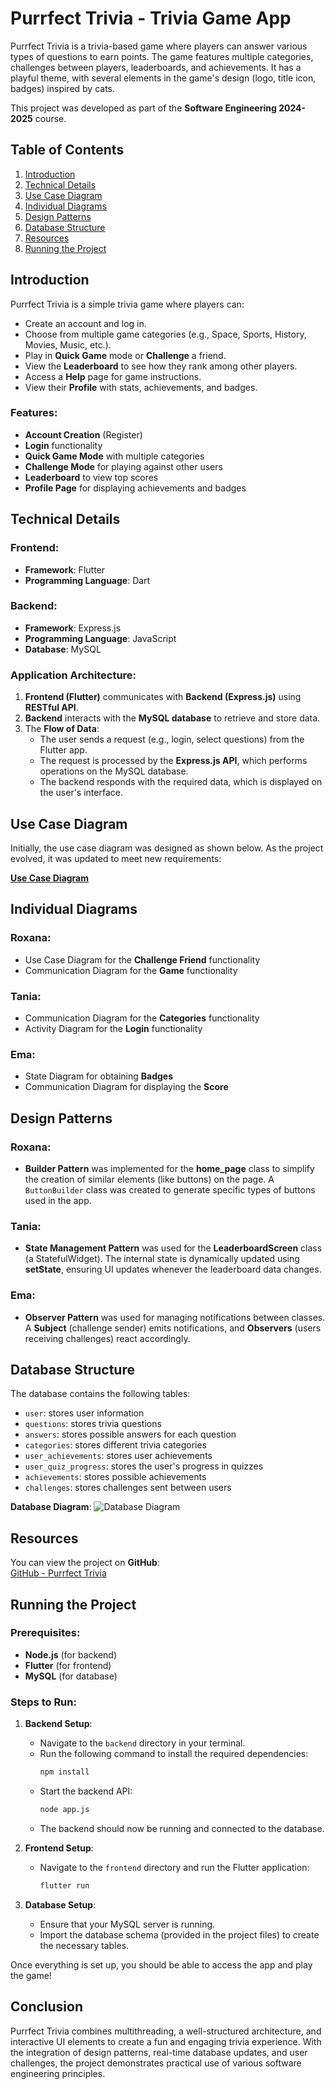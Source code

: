 # Purrfect Trivia - Trivia Game App

Purrfect Trivia is a trivia-based game where players can answer various types of questions to earn points. The game features multiple categories, challenges between players, leaderboards, and achievements. It has a playful theme, with several elements in the game's design (logo, title icon, badges) inspired by cats.

This project was developed as part of the **Software Engineering 2024-2025** course.


## Table of Contents
1. [Introduction](#introduction)
2. [Technical Details](#technical-details)
3. [Use Case Diagram](#use-case-diagram)
4. [Individual Diagrams](#individual-diagrams)
5. [Design Patterns](#design-patterns)
6. [Database Structure](#database-structure)
7. [Resources](#resources)
8. [Running the Project](#running-the-project)

## Introduction
Purrfect Trivia is a simple trivia game where players can:
- Create an account and log in.
- Choose from multiple game categories (e.g., Space, Sports, History, Movies, Music, etc.).
- Play in **Quick Game** mode or **Challenge** a friend.
- View the **Leaderboard** to see how they rank among other players.
- Access a **Help** page for game instructions.
- View their **Profile** with stats, achievements, and badges.

### Features:
- **Account Creation** (Register)
- **Login** functionality
- **Quick Game Mode** with multiple categories
- **Challenge Mode** for playing against other users
- **Leaderboard** to view top scores
- **Profile Page** for displaying achievements and badges

## Technical Details
### Frontend:
- **Framework**: Flutter
- **Programming Language**: Dart

### Backend:
- **Framework**: Express.js
- **Programming Language**: JavaScript
- **Database**: MySQL

### Application Architecture:
1. **Frontend (Flutter)** communicates with **Backend (Express.js)** using **RESTful API**.
2. **Backend** interacts with the **MySQL database** to retrieve and store data.
3. The **Flow of Data**: 
   - The user sends a request (e.g., login, select questions) from the Flutter app.
   - The request is processed by the **Express.js API**, which performs operations on the MySQL database.
   - The backend responds with the required data, which is displayed on the user's interface.

## Use Case Diagram
Initially, the use case diagram was designed as shown below. As the project evolved, it was updated to meet new requirements:

[**Use Case Diagram**](https://drive.google.com/file/d/1TjiDkUFffaXFgd8_P0CkHt6ripzZZJlZ/view?usp=sharing)

## Individual Diagrams
### Roxana:
- Use Case Diagram for the **Challenge Friend** functionality
- Communication Diagram for the **Game** functionality

### Tania:
- Communication Diagram for the **Categories** functionality
- Activity Diagram for the **Login** functionality

### Ema:
- State Diagram for obtaining **Badges**
- Communication Diagram for displaying the **Score**

## Design Patterns
### Roxana:
- **Builder Pattern** was implemented for the **home_page** class to simplify the creation of similar elements (like buttons) on the page. A `ButtonBuilder` class was created to generate specific types of buttons used in the app.

### Tania:
- **State Management Pattern** was used for the **LeaderboardScreen** class (a StatefulWidget). The internal state is dynamically updated using **setState**, ensuring UI updates whenever the leaderboard data changes.

### Ema:
- **Observer Pattern** was used for managing notifications between classes. A **Subject** (challenge sender) emits notifications, and **Observers** (users receiving challenges) react accordingly.

## Database Structure
The database contains the following tables:
- `user`: stores user information
- `questions`: stores trivia questions
- `answers`: stores possible answers for each question
- `categories`: stores different trivia categories
- `user_achievements`: stores user achievements
- `user_quiz_progress`: stores the user's progress in quizzes
- `achievements`: stores possible achievements
- `challenges`: stores challenges sent between users

**Database Diagram**:
![Database Diagram](link-to-your-database-diagram)

## Resources
You can view the project on **GitHub**:  
[GitHub - Purrfect Trivia](https://github.com/RoxanaRujac/Trivia-App)

## Running the Project
### Prerequisites:
- **Node.js** (for backend)
- **Flutter** (for frontend)
- **MySQL** (for database)

### Steps to Run:

1. **Backend Setup**:
   - Navigate to the `backend` directory in your terminal.
   - Run the following command to install the required dependencies:
     ```bash
     npm install
     ```
   - Start the backend API:
     ```bash
     node app.js
     ```
   - The backend should now be running and connected to the database.

2. **Frontend Setup**:
   - Navigate to the `frontend` directory and run the Flutter application:
     ```bash
     flutter run
     ```

3. **Database Setup**:
   - Ensure that your MySQL server is running.
   - Import the database schema (provided in the project files) to create the necessary tables.

Once everything is set up, you should be able to access the app and play the game!

## Conclusion
Purrfect Trivia combines multithreading, a well-structured architecture, and interactive UI elements to create a fun and engaging trivia experience. With the integration of design patterns, real-time database updates, and user challenges, the project demonstrates practical use of various software engineering principles.
